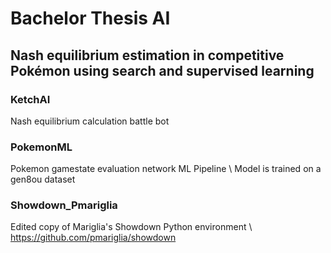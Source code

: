 # Bachelor Thesis AI 
## Nash equilibrium estimation in competitive Pokémon using search and supervised learning

### KetchAI
Nash equilibrium calculation battle bot

### PokemonML
Pokemon gamestate evaluation network ML Pipeline \\
Model is trained on a gen8ou dataset

### Showdown_Pmariglia
Edited copy of Mariglia's Showdown Python environment \\
https://github.com/pmariglia/showdown
